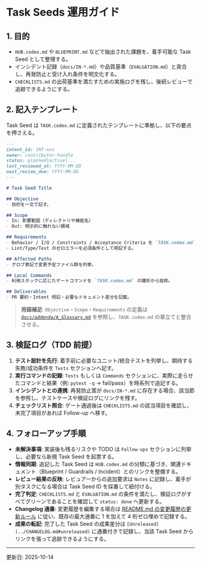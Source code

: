 # Task Seeds 運用ガイド

## 1. 目的

- `HUB.codex.md` や `BLUEPRINT.md` などで抽出された課題を、着手可能な Task Seed として整理する。
- インシデント記録（`docs/IN-*.md`）や品質基準（`EVALUATION.md`）と突合し、再発防止と受け入れ条件を明文化する。
- `CHECKLISTS.md` の出荷基準を満たすための実施ログを残し、後続レビューで追跡できるようにする。

## 2. 記入テンプレート

Task Seed は `TASK.codex.md` に定義されたテンプレートに準拠し、以下の要点を押さえる。

```markdown
---
intent_id: INT-xxx
owner: contributor-handle
status: planned|active|...
last_reviewed_at: YYYY-MM-DD
next_review_due: YYYY-MM-DD
---

# Task Seed Title

## Objective
- 目的を一文で記す。

## Scope
- In: 影響範囲（ディレクトリや機能名）
- Out: 明示的に触れない領域

## Requirements
- Behavior / I/O / Constraints / Acceptance Criteria を `TASK.codex.md` の粒度で箇条書き。
- Lint/Type/Test のゼロエラーを必須条件として明記する。

## Affected Paths
- グロブ表記で変更予定ファイル群を列挙。

## Local Commands
- 利用スタックに応じたゲートコマンドを `TASK.codex.md` の雛形から抜粋。

## Deliverables
- PR 要約・Intent 明記・必要なドキュメント差分を記載。
```

> **用語補足**: `Objective`・`Scope`・`Requirements` の定義は [`docs/addenda/A_Glossary.md`](addenda/A_Glossary.md) を参照し、`TASK.codex.md` の章立てと整合させる。

## 3. 検証ログ（TDD 前提）

1. **テスト設計を先行**: 着手前に必要なユニット/統合テストを列挙し、期待する失敗/成功条件を `Tests` セクションへ記す。
2. **実行コマンドの記録**: `Tests` もしくは `Commands` セクションに、実際に走らせたコマンドと結果（例: `pytest -q` → fail/pass）を時系列で追記する。
3. **インシデントとの連携**: 再発防止策が `docs/IN-*.md` に存在する場合、該当節を参照し、テストケースや検証ログにリンクを残す。
4. **チェックリスト照合**: ゲート通過後は `CHECKLISTS.md` の該当項目を確認し、未完了項目があれば Follow-up へ移す。

## 4. フォローアップ手順

- **未解決事項**: 実装後も残るリスクや TODO は `Follow-ups` セクションに列挙し、必要なら新規 Task Seed を起票する。
- **情報同期**: 追記した Task Seed は `HUB.codex.md` の分類に基づき、関連ドキュメント（Blueprint /
  Guardrails / Incident）とのリンクを整備する。
- **レビュー結果の反映**: レビュアーからの追加要求は `Notes` に記録し、着手が別タスクになる場合は Task Seed ID を採番して紐付ける。
- **完了判定**: `CHECKLISTS.md` と `EVALUATION.md` の条件を満たし、検証ログがすべてグリーンであることを確認して `status: done` へ更新する。
- **Changelog 通番**: 変更履歴を編集する場合は [README.md の変更履歴の更新ルール](../README.md#changelog-update-rules) に従い、既存の最大通番に 1 を加えて 4 桁ゼロ埋めで記録する。
- **成果の転記**: 完了した Task Seed の成果差分は `[Unreleased](../CHANGELOG.md#unreleased)` に通番付きで記録し、当該 Task Seed からリンクを張って追跡できるようにする。

---

更新日: 2025-10-14
